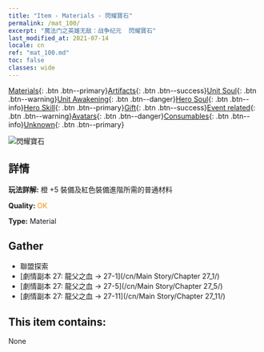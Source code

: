 ```yaml
---
title: "Item - Materials - 閃耀寶石"
permalink: /mat_100/
excerpt: "魔法门之英雄无敌：战争纪元  閃耀寶石"
last_modified_at: 2021-07-14
locale: cn
ref: "mat_100.md"
toc: false
classes: wide
---
```

 [Materials](/ItemsCN/){: .btn .btn--primary}[Artifacts](/ItemsCN/Artifacts/){: .btn .btn--success}[Unit Soul](/ItemsCN/UnitSoul/){: .btn .btn--warning}[Unit Awakening](/ItemsCN/UnitAwakening/){: .btn .btn--danger}[Hero Soul](/ItemsCN/HeroSoul/){: .btn .btn--info}[Hero Skill](/ItemsCN/HeroSkill/){: .btn .btn--primary}[Gift](/ItemsCN/Gift/){: .btn .btn--success}[Event related](/ItemsCN/Events/){: .btn .btn--warning}[Avatars](/ItemsCN/Avatars/){: .btn .btn--danger}[Consumables](/ItemsCN/Consumables/){: .btn .btn--info}[Unknown](/ItemsCN/Unknown/){: .btn .btn--primary}

 ![閃耀寶石](/images/t/i_cailiao_baoshi3.png)

## 詳情
 **玩法詳解:** 橙 +5 裝備及紅色裝備進階所需的普通材料

 **Quality:** <span style="color: #FF8C00">OK</span>

 **Type:** Material

## Gather

*    聯盟探索 
*    [劇情副本 27: 龍父之血 -> 27-1](/cn/Main Story/Chapter 27_1/) 
*    [劇情副本 27: 龍父之血 -> 27-5](/cn/Main Story/Chapter 27_5/) 
*    [劇情副本 27: 龍父之血 -> 27-11](/cn/Main Story/Chapter 27_11/) 

## This item contains:

  None


